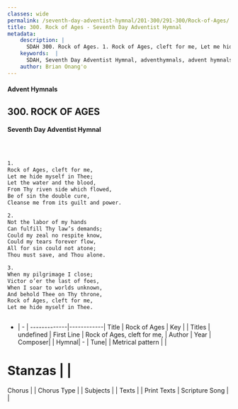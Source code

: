 ```yaml
---
classes: wide
permalink: /seventh-day-adventist-hymnal/201-300/291-300/Rock-of-Ages/
title: 300. Rock of Ages - Seventh Day Adventist Hymnal
metadata:
    description: |
      SDAH 300. Rock of Ages. 1. Rock of Ages, cleft for me, Let me hide myself in Thee; Let the water and the blood, From Thy riven side which flowed, Be of sin the double cure, Cleanse me from its guilt and power.
    keywords:  |
      SDAH, Seventh Day Adventist Hymnal, adventhymnals, advent hymnals, Rock of Ages, Rock of Ages, cleft for me, 
    author: Brian Onang'o
---
```


#### Advent Hymnals
## 300. ROCK OF AGES
#### Seventh Day Adventist Hymnal

```txt



1.
Rock of Ages, cleft for me,
Let me hide myself in Thee;
Let the water and the blood,
From Thy riven side which flowed,
Be of sin the double cure,
Cleanse me from its guilt and power.

2.
Not the labor of my hands
Can fulfill Thy law’s demands;
Could my zeal no respite know,
Could my tears forever flow,
All for sin could not atone;
Thou must save, and Thou alone.

3.
When my pilgrimage I close;
Victor o’er the last of foes,
When I soar to worlds unknown,
And behold Thee on Thy throne,
Rock of Ages, cleft for me,
Let me hide myself in Thee.



```

- |   -  |
-------------|------------|
Title | Rock of Ages |
Key |  |
Titles | undefined |
First Line | Rock of Ages, cleft for me, |
Author | 
Year | 
Composer|  |
Hymnal|  - |
Tune|  |
Metrical pattern | |
# Stanzas |  |
Chorus |  |
Chorus Type |  |
Subjects |  |
Texts |  |
Print Texts | 
Scripture Song |  |
  
